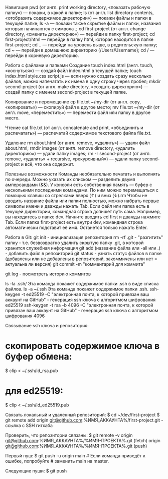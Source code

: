 Навигация
pwd (от англ. print working directory, «показать рабочую папку») — покажи, в какой я папке;
ls (от англ. list directory contents, «отобразить содержимое директории») — покажи файлы и папки в текущей папке;
ls -a — покажи также скрытые файлы и папки, названия которых начинаются с символа .;
cd first-project (от англ. change directory, «сменить директорию») — перейди в папку first-project;
cd first-project/html — перейди в папку html, которая находится в папке first-project;
cd .. — перейди на уровень выше, в родительскую папку;
cd ~ — перейди в домашнюю директорию (/Users/Username);
cd / — перейди в корневую директорию.


Работа с файлами и папками
Создание
touch index.html (англ. touch, «коснуться») — создай файл index.html в текущей папке;
touch index.html style.css script.js — если нужно создать сразу несколько файлов, можно напечатать их имена в одну строку через пробел;
mkdir second-project (от англ. make directory, «создать директорию») — создай папку с именем second-project в текущей папке.

Копирование и перемещение
cp file.txt ~/my-dir (от англ. copy, «копировать») — скопируй файл в другое место;
mv file.txt ~/my-dir (от англ. move, «переместить») — перемести файл или папку в другое место.

Чтение
cat file.txt (от англ. concatenate and print, «объединить и распечатать») — распечатай содержимое текстового файла file.txt.

Удаление
rm about.html (от англ. remove, «удалить») — удали файл about.html;
rmdir images (от англ. remove directory, «удалить директорию») — удали папку images;
rm -r second-project (от англ. remove, «удалить» + recursive, «рекурсивный») — удали папку second-project и всё, что она содержит.

Полезные возможности
Команды необязательно печатать и выполнять по очереди. Можно указать их списком — разделить двумя амперсандами (&&).
У консоли есть собственная память — буфер с несколькими последними командами. По ним можно перемещаться с помощью клавиш со стрелками вверх (↑) и вниз (↓).rm
Чтобы не вводить название файла или папки полностью, можно набрать первые символы имени и дважды нажать Tab. Если файл или папка есть в текущей директории, командная строка допишет путь сама.
Например, вы находитесь в папке dev. Начните вводить cd first и дважды нажмите Tab. Если папка first-project есть внутри dev, командная строка автоматически подставит её имя. Останется только нажать Enter.

Работа в Git:
git init - инициализация репозитория
rm -rf .git - "разгитить" папку - т.е. безвозвратно удалить скрытую папку .git, в которой хранится служебная информация
git add (название файла или -all или .) - добавить файл в репозиторий
git status - узнать статус файлов в папке (добавлены или не добавлены в репозиторий, закоммичены или нет = актуальна ли версия)
git commit -m "комментарий для коммита"

git log - посмотреть историю коммитов

ls -la .ssh/ Эта команда покажет содержимое папки .ssh в виде списка файлов.
ls -a ~/.ssh Эта команда покажет содержимое папки .ssh.
ssh-keygen -t ed25519 -C "электронная почта, к которой привязан ваш аккаунт на GitHub" - генерация ssh ключа с алгоритмом шифрования ed25519
ssh-keygen -t rsa -b 4096 -C "электронная почта, к которой привязан ваш аккаунт на GitHub" - генерация ssh ключа с алгоритмом шифрования 4096

Связывание ssh ключа и репозитория:
# скопировать содержимое ключа в буфер обмена:
$ clip < ~/.ssh/id_rsa.pub
# для ed25519:
$ clip < ~/.ssh/id_ed25519.pub 

Cвязать локальный и удаленный репозиторий:
$ cd ~/dev/first-project
$ git remote add origin git@github.com:%ИМЯ_АККАУНТА%/first-project.git - ссылка с SSH гитхаба

Проверить, что репозитории связаны:
$ git remote -v
origin    git@github.com:%ИМЯ_АККАУНТА%/%ИМЯ-ПРОЕКТА%.git (fetch)
origin    git@github.com:%ИМЯ_АККАУНТА%/%ИМЯ-ПРОЕКТА%.git (push) 

Первый пуш:
$ git push -u origin main # Если команда приведёт к ошибке, попробуйте 
                          # заменить main на master. 
						  
Следующие пуши:
$ git push 